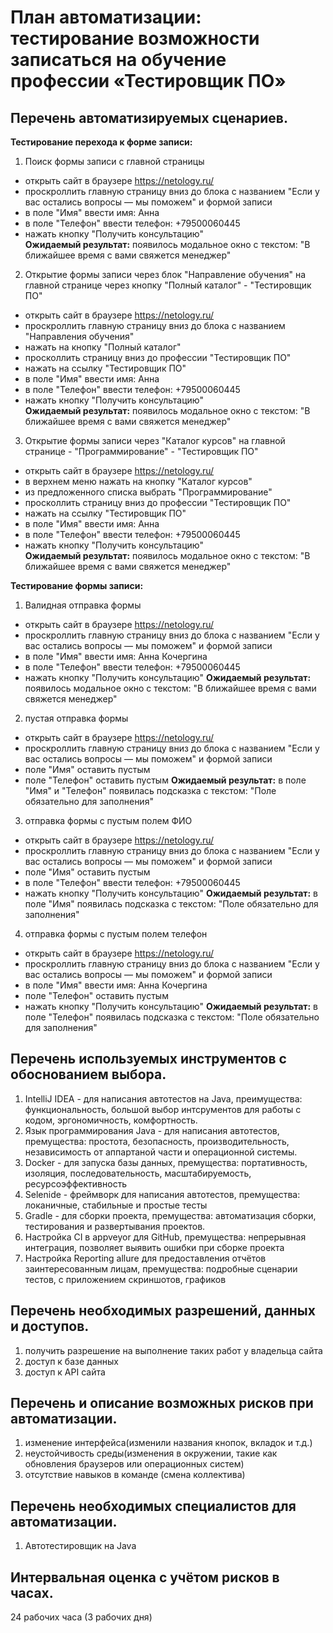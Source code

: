 # План автоматизации: тестирование возможности записаться на обучение профессии «Тестировщик ПО»

## Перечень автоматизируемых сценариев.

**Тестирование перехода к форме записи:**
1. Поиск формы записи с главной страницы
* открыть сайт в браузере https://netology.ru/
* проскроллить главную страницу вниз до блока с названием "Если у вас остались вопросы — мы поможем" и формой записи
* в поле "Имя" ввести имя: Анна
* в поле "Телефон" ввести телефон: +79500060445
* нажать кнопку "Получить консультацию"  
**Ожидаемый результат:** появилось модальное окно с текстом: "В ближайшее время с вами свяжется менеджер"
2. Открытие формы записи через блок "Направление обучения" на главной странице через кнопку "Полный каталог" - "Тестировщик ПО"
* открыть сайт в браузере https://netology.ru/
* проскроллить главную страницу вниз до блока с названием "Направления обучения"
* нажать на кнопку "Полный каталог"
* просколлить страницу вниз до профессии "Тестировщик ПО"
* нажать на ссылку "Тестировщик ПО"
* в поле "Имя" ввести имя: Анна
* в поле "Телефон" ввести телефон: +79500060445
* нажать кнопку "Получить консультацию"  
**Ожидаемый результат:** появилось модальное окно с текстом: "В ближайшее время с вами свяжется менеджер"
3. Открытие формы записи через "Каталог курсов" на главной странице - "Программирование" - "Тестировщик ПО"
* открыть сайт в браузере https://netology.ru/
* в верхнем меню нажать на кнопку "Каталог курсов"
* из предложенного списка выбрать "Программирование"
* просколлить страницу вниз до профессии "Тестировщик ПО"
* нажать на ссылку "Тестировщик ПО"
* в поле "Имя" ввести имя: Анна
* в поле "Телефон" ввести телефон: +79500060445
* нажать кнопку "Получить консультацию"  
**Ожидаемый результат:** появилось модальное окно с текстом: "В ближайшее время с вами свяжется менеджер"

**Тестирование формы записи:**
1. Валидная отправка формы
* открыть сайт в браузере https://netology.ru/
* проскроллить главную страницу вниз до блока с названием "Если у вас остались вопросы — мы поможем" и формой записи
* в поле "Имя" ввести имя: Анна Кочергина
* в поле "Телефон" ввести телефон: +79500060445
* нажать кнопку "Получить консультацию"
**Ожидаемый результат:** появилось модальное окно с текстом: "В ближайшее время с вами свяжется менеджер"
  
2. пустая отправка формы
* открыть сайт в браузере https://netology.ru/
* проскроллить главную страницу вниз до блока с названием "Если у вас остались вопросы — мы поможем" и формой записи
* поле "Имя" оставить пустым
* поле "Телефон" оставить пустым
**Ожидаемый результат:** в поле "Имя" и "Телефон" появилась подсказка с текстом: "Поле обязательно для заполнения"
  
3. отправка формы с пустым полем ФИО
* открыть сайт в браузере https://netology.ru/
* проскроллить главную страницу вниз до блока с названием "Если у вас остались вопросы — мы поможем" и формой записи
* поле "Имя" оставить пустым
* в поле "Телефон" ввести телефон: +79500060445
* нажать кнопку "Получить консультацию"
**Ожидаемый результат:** в поле "Имя" появилась подсказка с текстом: "Поле обязательно для заполнения"
  
4. отправка формы с пустым полем телефон
* открыть сайт в браузере https://netology.ru/
* проскроллить главную страницу вниз до блока с названием "Если у вас остались вопросы — мы поможем" и формой записи
* в поле "Имя" ввести имя: Анна Кочергина
* поле "Телефон" оставить пустым
* нажать кнопку "Получить консультацию"
**Ожидаемый результат:** в поле "Телефон" появилась подсказка с текстом: "Поле обязательно для заполнения" 



## Перечень используемых инструментов с обоснованием выбора.
1. IntelliJ IDEA - для написания автотестов на Java, преимущества: функциональность, большой выбор интсрументов для работы с кодом, эргономичность, комфортность.
1. Язык программирования Java - для написания автотестов, премущества: простота, безопасность, производительность, независимость от аппартаной части и операционной системы.
1. Docker - для запуска базы данных, премущества: портативность, изоляция, последовательность, масштабируемость, ресурсоэффективность
1. Selenide - фреймворк для написания автотестов, премущества: локаничные, стабильные  и простые тесты
1. Gradle - для сборки проекта, премущества: автоматизация сборки, тестирования и развертывания проектов.
1. Настройка CI в appveyor для GitHub, премущества: непрерывная интеграция, позволяет выявить ошибки при сборке проекта
1. Настройка Reporting allure для предоставления отчётов заинтересованным лицам, премущества: подробные сценарии тестов, с приложением скриншотов, графиков


## Перечень необходимых разрешений, данных и доступов.
1. получить разрешение на выполнение таких работ у владельца сайта
1. доступ к базе данных
1. доступ к API сайта


## Перечень и описание возможных рисков при автоматизации.
1. изменение интерфейса(изменили названия кнопок, вкладок и т.д.)
1. неустойчивость среды(изменения в окружении, такие как обновления браузеров или операционных систем)
1. отсутствие навыков в команде (смена коллектива)


## Перечень необходимых специалистов для автоматизации.
1. Автотестировщик на Java


## Интервальная оценка с учётом рисков в часах.
24 рабочих часа (3 рабочих дня)
